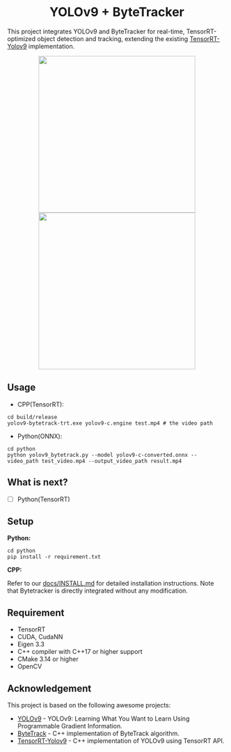 
<h1 align="center"><span>YOLOv9 + ByteTracker</span></h1>

This project integrates YOLOv9 and ByteTracker for real-time, TensorRT-optimized object detection and tracking, extending the existing [TensorRT-Yolov9](https://github.com/spacewalk01/tensorrt-yolov9) implementation.

<p align="center" margin: 0 auto;>
  <img src="assets/demo.gif" width="360px" />
  <img src="assets/highway.gif" width="360px" />
</p>

## Usage


- CPP(TensorRT):

``` shell
cd build/release
yolov9-bytetrack-trt.exe yolov9-c.engine test.mp4 # the video path
```

- Python(ONNX):

``` shell
cd python
python yolov9_bytetrack.py --model yolov9-c-converted.onnx --video_path test_video.mp4 --output_video_path result.mp4
```

## What is next?

- [ ] Python(TensorRT)

## Setup

**Python:**

``` shell
cd python
pip install -r requirement.txt
```

**CPP:**

Refer to our [docs/INSTALL.md](https://github.com/spacewalk01/yolov9-bytetrack-tensorrt/blob/main/docs/INSTALL.md) for detailed installation instructions. Note that Bytetracker is directly integrated without any modification.

## Requirement
   - TensorRT
   - CUDA, CudaNN
   - Eigen 3.3
   - C++ compiler with C++17 or higher support
   - CMake 3.14 or higher
   - OpenCV
     
## Acknowledgement

This project is based on the following awesome projects:
- [YOLOv9](https://github.com/WongKinYiu/yolov9) - YOLOv9: Learning What You Want to Learn Using Programmable Gradient Information.
- [ByteTrack](https://github.com/Vertical-Beach/ByteTrack-cpp) - C++ implementation of ByteTrack algorithm. 
- [TensorRT-Yolov9](https://github.com/spacewalk01/tensorrt-yolov9) - C++ implementation of YOLOv9 using TensorRT API.
